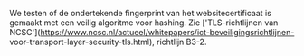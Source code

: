 We testen of de ondertekende fingerprint van het websitecertificaat is 
gemaakt met een veilig algoritme voor hashing. Zie ['TLS-richtlijnen van 
NCSC'](https://www.ncsc.nl/actueel/whitepapers/ict-beveiligingsrichtlijnen-
voor-transport-layer-security-tls.html), richtlijn B3-2.
